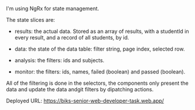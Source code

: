 I'm using NgRx for state management.

The state slices are:

- results: the actual data. Stored as an array of results, with a studentId in every result, and a record of all students, by id.

- data: the state of the data table: filter string, page index, selected row.

- analysis: the filters: ids and subjects.

- monitor: the filters: ids, names, failed (boolean) and passed (boolean).

All of the filtering is done in the selectors, the components only present the data and update the data andgit filters by dipatching actions.

Deployed URL: https://biks-senior-web-developer-task.web.app/

